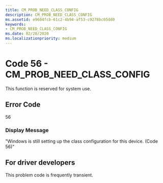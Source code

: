 ```yaml
---
title: CM_PROB_NEED_CLASS_CONFIG
description: CM_PROB_NEED_CLASS_CONFIG
ms.assetid: e9604fcb-61c2-4b94-af53-c9278bc05dd0
keywords:
- CM_PROB_NEED_CLASS_CONFIG
ms.date: 02/28/2020
ms.localizationpriority: medium
---
```


# Code 56 - CM_PROB_NEED_CLASS_CONFIG

This function is reserved for system use.


## Error Code

56

### Display Message

"Windows is still setting up the class configuration for this device. (Code 56)"


## For driver developers

This problem code is frequently transient.

